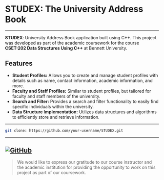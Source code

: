 # STUDEX: The University Address Book
---

**STUDEX**: University Address Book application built using C++. This project was developed as part of the academic coursework for the course **CSET:202 Data Structures Using C++** at Bennett University.


## Features

- **Student Profiles:** Allows you to create and manage student profiles with details such as name, contact information, academic information, and more.
- **Faculty and Staff Profiles:** Similar to student profiles, but tailored for faculty and staff members of the university.
- **Search and Filter:** Provides a search and filter functionality to easily find specific individuals within the university.
- **Data Structure Implementation:** Utilizes data structures and algorithms to efficiently store and retrieve information.
  
---
```bash
git clone: https://github.com/your-username/STUDEX.git
```
---

[![GitHub](https://img.shields.io/badge/GitHub-Visit-000?style=for-the-badge)](https://github.com/your-username/STUDEX)
---

> We would like to express our gratitude to our course instructor and the academic institution for providing the opportunity to work on this project as part of our coursework.
